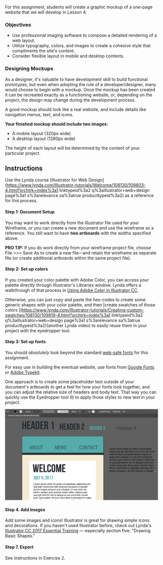 For this assignment, students will create a graphic mockup of a one-page website that we will develop in Lesson 4.

### Objectives

* Use professional imaging software to compose a detailed rendering of a web layout.
* Utilize typography, colors, and images to create a cohesive style that compliments the site's content. 
* Consider flexible layout in mobile and desktop contexts.

### Designing Mockups

As a designer, it's valuable to have development skill to build functional prototypes, but even when adopting the role of a developer/designer, many would choose to begin with a mockup. Once the mockup has been created it can be recreated exactly as a functioning website, or, depending on the project, the design may change during the development process.

A good mockup should look like a real website, and include details like navigation menus, text, and icons.

**Your finished mockup should include two images:**

* A mobile layout  \(320px wide\)
* A desktop layout \(1280px wide\)

The height of each layout will be determined by the content of your particular project.

## Instructions

Use the Lynda course [Illustrator for Web Design](https://www.lynda.com/Illustrator-tutorials/Welcome/108130/109803-4.html?srchtrk=index%3a1
linktypeid%3a2
q%3aillustrator+web+design
page%3a1
s%3arelevance
sa%3atrue
producttypeid%3a2) as a reference for this process.

#### Step 1: Document Setup

You may want to work directly from the Illustrator file used for your Wireframe, or you can create a new document and use the wireframe as a reference. You still want to have **two artboards** with the widths specified above.

**PRO TIP:** If you do work directly from your wireframe project file, choose File &gt;&gt;&gt; Save As to create a new file—and retain the wireframe as separate file \(or create additional artboards within the same project file\).

#### Step 2: Set up colors

If you created your color palette with Adobe Color, you can access your palette directly through Illustrator's Libraries window. Lynda offers a walkthrough of that process in [Using Adobe Color in Illustrator CC](https://www.lynda.com/Color-tutorials/Using-Adobe-Color-Illustrator-CC/439424/475382-4.html).

Otherwise, you can just copy and paste the hex-codes to create some generic shapes with your color palette, and then [create swatches of those colors ](https://www.lynda.com/Illustrator-tutorials/Creating-custom-swatches/108130/109819-4.html?srchtrk=index%3a1
linktypeid%3a2
q%3aillustrator+web+design
page%3a1
s%3arelevance
sa%3atrue
producttypeid%3a2)\(another Lynda video\) to easily reuse them in your project with the eyedropper tool.

#### Step 3: Set up fonts

You should _absolutely_ look beyond the standard [web-safe fonts](https://www.w3schools.com/cssref/css_websafe_fonts.asp) for this assignment.

For easy use in building the eventual website, use fonts from [Google Fonts](http://fonts.google.com) or [Adobe Typekit](https://typekit.com).

One approach is to create some placeholder text outside of your document's artboards to get a feel for how your fonts look together, and you can adjust the relative size of headers and body text. That way you can quickly use the Eyedropper tool \(I\) to apply those styles to new text in your project.

![](/assets/lesson-3/illustrator-fonts.png)

#### Step 4. Add images

Add some images and icons! Illustrator is great for drawing simple icons and decorations. If you haven't used Illustrator before, check out Lynda's [Illustrator CC 2017 Essential Training](https://www.lynda.com/Illustrator-tutorials/Illustrator-CC-2017-Essential-Training/578066-2.html) — especially section five: "Drawing Basic Shapes."

#### Step 7. Export

See instructions in Exercise 2.


